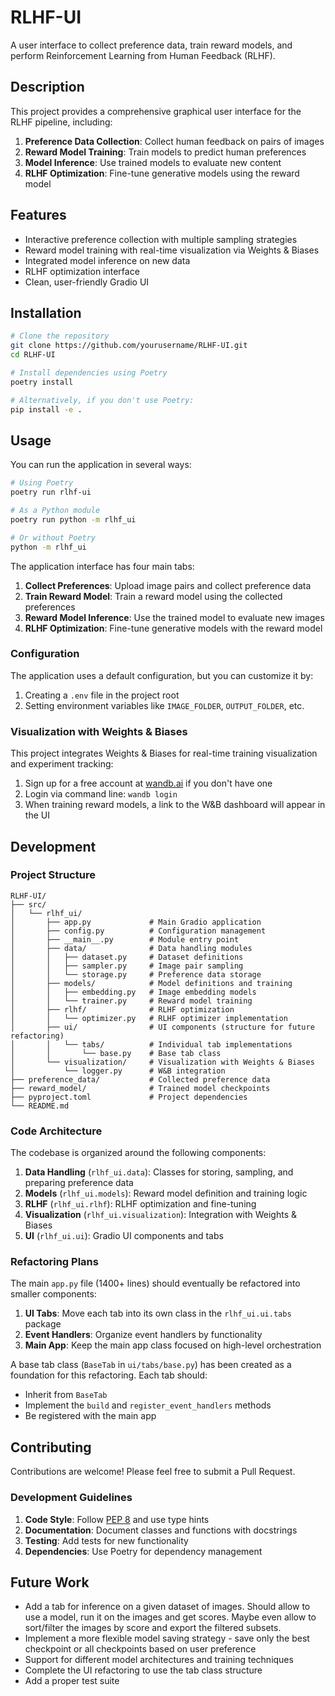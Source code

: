 # RLHF-UI

A user interface to collect preference data, train reward models, and perform Reinforcement Learning from Human Feedback (RLHF).

## Description

This project provides a comprehensive graphical user interface for the RLHF pipeline, including:

1. **Preference Data Collection**: Collect human feedback on pairs of images
2. **Reward Model Training**: Train models to predict human preferences
3. **Model Inference**: Use trained models to evaluate new content
4. **RLHF Optimization**: Fine-tune generative models using the reward model

## Features

- Interactive preference collection with multiple sampling strategies
- Reward model training with real-time visualization via Weights & Biases
- Integrated model inference on new data
- RLHF optimization interface
- Clean, user-friendly Gradio UI

## Installation

```bash
# Clone the repository
git clone https://github.com/yourusername/RLHF-UI.git
cd RLHF-UI

# Install dependencies using Poetry
poetry install

# Alternatively, if you don't use Poetry:
pip install -e .
```

## Usage

You can run the application in several ways:

```bash
# Using Poetry
poetry run rlhf-ui

# As a Python module
poetry run python -m rlhf_ui

# Or without Poetry
python -m rlhf_ui
```

The application interface has four main tabs:

1. **Collect Preferences**: Upload image pairs and collect preference data
2. **Train Reward Model**: Train a reward model using the collected preferences
3. **Reward Model Inference**: Use the trained model to evaluate new images
4. **RLHF Optimization**: Fine-tune generative models with the reward model

### Configuration

The application uses a default configuration, but you can customize it by:

1. Creating a `.env` file in the project root
2. Setting environment variables like `IMAGE_FOLDER`, `OUTPUT_FOLDER`, etc.

### Visualization with Weights & Biases

This project integrates Weights & Biases for real-time training visualization and experiment tracking:

1. Sign up for a free account at [wandb.ai](https://wandb.ai) if you don't have one
2. Login via command line: `wandb login`
3. When training reward models, a link to the W&B dashboard will appear in the UI

## Development

### Project Structure

```
RLHF-UI/
├── src/
│   └── rlhf_ui/
│       ├── app.py             # Main Gradio application
│       ├── config.py          # Configuration management
│       ├── __main__.py        # Module entry point
│       ├── data/              # Data handling modules
│       │   ├── dataset.py     # Dataset definitions
│       │   ├── sampler.py     # Image pair sampling
│       │   └── storage.py     # Preference data storage
│       ├── models/            # Model definitions and training
│       │   ├── embedding.py   # Image embedding models
│       │   └── trainer.py     # Reward model training
│       ├── rlhf/              # RLHF optimization
│       │   └── optimizer.py   # RLHF optimizer implementation
│       ├── ui/                # UI components (structure for future refactoring)
│       │   └── tabs/          # Individual tab implementations
│       │       └── base.py    # Base tab class
│       └── visualization/     # Visualization with Weights & Biases
│           └── logger.py      # W&B integration
├── preference_data/           # Collected preference data
├── reward_model/              # Trained model checkpoints
├── pyproject.toml             # Project dependencies
└── README.md
```

### Code Architecture

The codebase is organized around the following components:

1. **Data Handling** (`rlhf_ui.data`): Classes for storing, sampling, and preparing preference data
2. **Models** (`rlhf_ui.models`): Reward model definition and training logic
3. **RLHF** (`rlhf_ui.rlhf`): RLHF optimization and fine-tuning
4. **Visualization** (`rlhf_ui.visualization`): Integration with Weights & Biases
5. **UI** (`rlhf_ui.ui`): Gradio UI components and tabs

### Refactoring Plans

The main `app.py` file (1400+ lines) should eventually be refactored into smaller components:

1. **UI Tabs**: Move each tab into its own class in the `rlhf_ui.ui.tabs` package
2. **Event Handlers**: Organize event handlers by functionality
3. **Main App**: Keep the main app class focused on high-level orchestration

A base tab class (`BaseTab` in `ui/tabs/base.py`) has been created as a foundation for this refactoring. Each tab should:

- Inherit from `BaseTab`
- Implement the `build` and `register_event_handlers` methods
- Be registered with the main app

## Contributing

Contributions are welcome! Please feel free to submit a Pull Request.

### Development Guidelines

1. **Code Style**: Follow [PEP 8](https://peps.python.org/pep-0008/) and use type hints
2. **Documentation**: Document classes and functions with docstrings
3. **Testing**: Add tests for new functionality
4. **Dependencies**: Use Poetry for dependency management

## Future Work

- Add a tab for inference on a given dataset of images. Should allow to use a model, run it on the images and get scores. Maybe even allow to sort/filter the images by score and export the filtered subsets.
- Implement a more flexible model saving strategy - save only the best checkpoint or all checkpoints based on user preference
- Support for different model architectures and training techniques
- Complete the UI refactoring to use the tab class structure
- Add a proper test suite